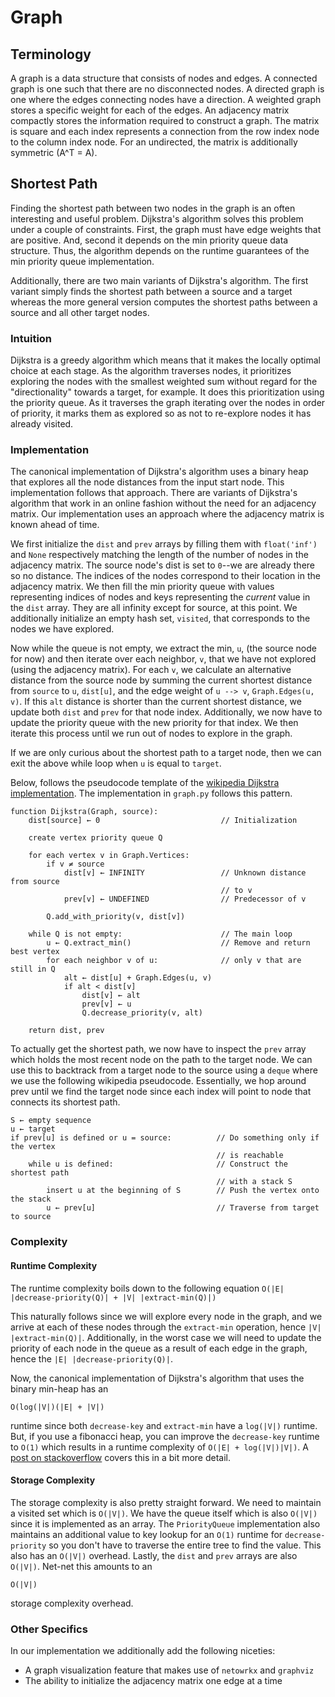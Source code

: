 # Graph

## Terminology

A graph is a data structure that consists of nodes and edges. A connected graph
is one such that there are no disconnected nodes. A directed graph is one where
the edges connecting nodes have a direction. A weighted graph stores a specific
weight for each of the edges. An adjacency matrix compactly stores the
information required to construct a graph. The matrix is square and each index
represents a connection from the row index node to the column index node. For
an undirected, the matrix is additionally symmetric (A^T = A).

## Shortest Path

Finding the shortest path between two nodes in the graph is an often interesting
and useful problem. Dijkstra's algorithm solves this problem under a couple of
constraints. First, the graph must have edge weights that are positive. And,
second it depends on the min priority queue data structure. Thus, the algorithm
depends on the runtime guarantees of the min priority queue implementation.

Additionally, there are two main variants of Dijkstra's algorithm. The first
variant simply finds the shortest path between a source and a target whereas the
more general version computes the shortest paths between a source and all other
target nodes.

### Intuition

Dijkstra is a greedy algorithm which means that it makes the locally optimal
choice at each stage. As the algorithm traverses nodes, it prioritizes exploring
the nodes with the smallest weighted sum without regard for the "directionality"
towards a target, for example. It does this prioritization using the priority
queue. As it traverses the graph iterating over the nodes in order of priority,
it marks them as explored so as not to re-explore nodes it has already visited.

### Implementation

The canonical implementation of Dijkstra's algorithm uses a binary heap that
explores all the node distances from the input start node. This implementation
follows that approach. There are variants of Dijkstra's algorithm that work in
an online fashion without the need for an adjacency matrix. Our implementation
uses an approach where the adjacency matrix is known ahead of time.

We first initialize the `dist` and `prev` arrays by filling them with
`float('inf')` and `None` respectively matching the length of the number of
nodes in the adjacency matrix. The source node's dist is set to `0`--we are
already there so no distance. The indices of the nodes correspond to their
location in the adjacency matrix. We then fill the min priority queue with
values representing indices of nodes and keys representing the *current* value
in the `dist` array. They are all infinity except for source, at this point. We
additionally initialize an empty hash set, `visited`, that corresponds to the
nodes we have explored.

Now while the queue is not empty, we extract the min, `u`, (the source node for
now) and then iterate over each neighbor, `v`, that we have not explored (using
the adjacency matrix). For each `v`, we calculate an alternative distance from
the source node by summing the current shortest distance from `source` to `u`,
`dist[u]`, and the edge weight of `u --> v`, `Graph.Edges(u, v)`. If this `alt`
distance is shorter than the current shortest distance, we update both `dist`
and `prev` for that node index. Additionally, we now have to update the priority
queue with the new priority for that index. We then iterate this process until
we run out of nodes to explore in the graph.

If we are only curious about the shortest path to a target node, then we can
exit the above while loop when `u` is equal to `target`.

Below, follows the pseudocode template of the [wikipedia Dijkstra
implementation](https://en.wikipedia.org/wiki/Dijkstra%27s_algorithm#Using_a_priority_queue).
The implementation in `graph.py` follows this pattern.

```text
function Dijkstra(Graph, source):
    dist[source] ← 0                           // Initialization

    create vertex priority queue Q

    for each vertex v in Graph.Vertices:
        if v ≠ source
            dist[v] ← INFINITY                 // Unknown distance from source
                                               // to v
            prev[v] ← UNDEFINED                // Predecessor of v

        Q.add_with_priority(v, dist[v])

    while Q is not empty:                      // The main loop
        u ← Q.extract_min()                    // Remove and return best vertex
        for each neighbor v of u:              // only v that are still in Q
            alt ← dist[u] + Graph.Edges(u, v)
            if alt < dist[v]
                dist[v] ← alt
                prev[v] ← u
                Q.decrease_priority(v, alt)

    return dist, prev
```

To actually get the shortest path, we now have to inspect the `prev` array which
holds the most recent node on the path to the target node. We can use this to
backtrack from a target node to the source using a `deque` where we use the
following wikipedia pseudocode. Essentially, we hop around prev until we find
the target node since each index will point to node that connects its shortest
path.

```text
S ← empty sequence
u ← target
if prev[u] is defined or u = source:          // Do something only if the vertex
                                              // is reachable
    while u is defined:                       // Construct the shortest path
                                              // with a stack S
        insert u at the beginning of S        // Push the vertex onto the stack
        u ← prev[u]                           // Traverse from target to source
```

### Complexity

#### Runtime Complexity

The runtime complexity boils down to the following equation
`O(|E| |decrease-priority(Q)| + |V| |extract-min(Q)|)`

This naturally follows since we will explore every node in the graph, and we
arrive at each of these nodes through the `extract-min` operation, hence
`|V| |extract-min(Q)|`. Additionally, in the worst case we will need to update
the priority of each node in the queue as a result of each edge in the graph,
hence the `|E| |decrease-priority(Q)|`.

Now, the canonical implementation of Dijkstra's algorithm that uses the binary
min-heap has an

```text
O(log(|V|)(|E| + |V|)
```

runtime since both `decrease-key` and `extract-min` have a `log(|V|)` runtime.
But, if you use a fibonacci heap, you can improve the `decrease-key` runtime to
`O(1)` which results in a runtime complexity of `O(|E| + log(|V|)|V|)`. A [post
on stackoverflow](https://stackoverflow.com/a/21066448) covers this in a bit
more detail.

#### Storage Complexity

The storage complexity is also pretty straight forward. We need to maintain a
visited set which is `O(|V|)`. We have the queue itself which is also `O(|V|)`
since it is implemented as an array. The `PriorityQueue` implementation also
maintains an additional value to key lookup for an `O(1)` runtime for
`decrease-priority` so you don't have to traverse the entire tree to find the
value. This also has an `O(|V|)` overhead. Lastly, the `dist` and `prev` arrays
are also `O(|V|)`. Net-net this amounts to an

```text
O(|V|)
```

storage complexity overhead.

### Other Specifics

In our implementation we additionally add the following niceties:

* A graph visualization feature that makes use of `netowrkx` and `graphviz`
* The ability to initialize the adjacency matrix one edge at a time
